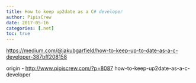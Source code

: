 ```yaml
---
title: How to keep up2date as a C# developer
author: PipisCrew
date: 2017-05-16
categories: [.net]
toc: true
---
```


https://medium.com/@jakubgarfield/how-to-keep-up-to-date-as-a-c-developer-387bff208158

origin - http://www.pipiscrew.com/?p=8087 how-to-keep-up2date-as-a-c-developer